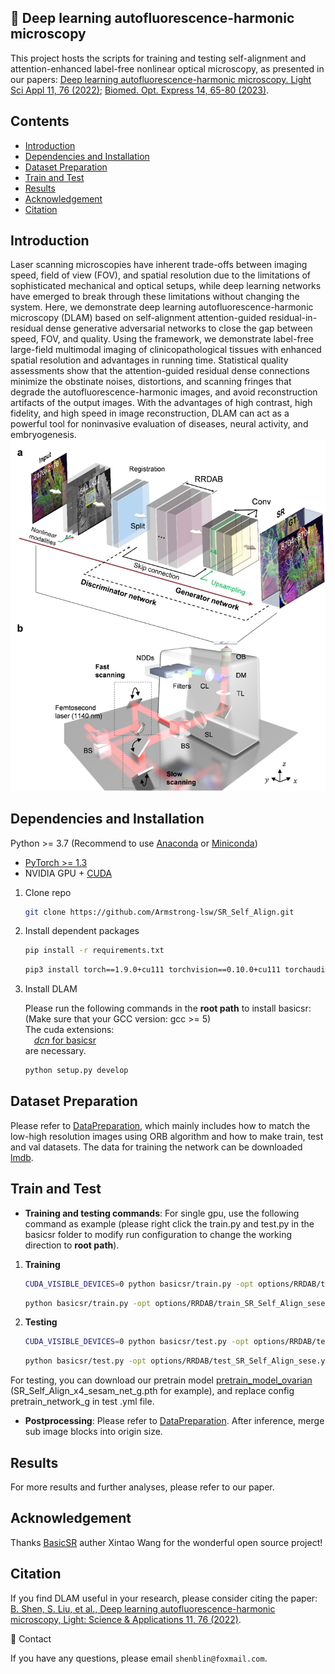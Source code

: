 ## 🚀 Deep learning autofluorescence-harmonic microscopy

This project hosts the scripts for training and testing self-alignment and attention-enhanced label-free nonlinear optical microscopy, as presented in our papers: 
[Deep learning autofluorescence-harmonic microscopy. Light Sci Appl 11, 76 (2022)](https://doi.org/10.1038/s41377-022-00768-x); [Biomed. Opt. Express 14, 65-80 (2023)](https://doi.org/10.1364/BOE.476737).

## Contents

- [Introduction](#Introduction)
- [Dependencies and Installation](#Dependencies-and-Installation)
- [Dataset Preparation](#Dataset-Preparation)
- [Train and Test](#Train-and-Test)
- [Results](#Results)
- [Acknowledgement](#Acknowledgement)
- [Citation](#Citation)
  
## Introduction

Laser scanning microscopies have inherent trade-offs between imaging speed, field of view (FOV), and spatial resolution due to the limitations of sophisticated mechanical and optical setups, while deep learning networks have emerged to break through these limitations without changing the system. Here, we demonstrate deep learning autofluorescence-harmonic microscopy (DLAM) based on self-alignment attention-guided residual-in-residual dense generative adversarial networks to close the gap between speed, FOV, and quality. Using the framework, we demonstrate label-free large-field multimodal imaging of clinicopathological tissues with enhanced spatial resolution and advantages in running time. Statistical quality assessments show that the attention-guided residual dense connections minimize the obstinate noises, distortions, and scanning fringes that degrade the autofluorescence-harmonic images, and avoid reconstruction artifacts of the output images. With the advantages of high contrast, high fidelity, and high speed in image reconstruction, DLAM can act as a powerful tool for noninvasive evaluation of diseases, neural activity, and embryogenesis.
![DLAM](image/DLAM1.png)

## Dependencies and Installation

Python >= 3.7 (Recommend to use [Anaconda](https://www.anaconda.com/download/#linux) or [Miniconda](https://docs.conda.io/en/latest/miniconda.html))
- [PyTorch >= 1.3](https://pytorch.org/)
- NVIDIA GPU + [CUDA](https://developer.nvidia.com/cuda-downloads)

1. Clone repo

    ```bash
    git clone https://github.com/Armstrong-lsw/SR_Self_Align.git
    ```

2. Install dependent packages

    ```bash
    pip install -r requirements.txt
    ```
    ```bash
    pip3 install torch==1.9.0+cu111 torchvision==0.10.0+cu111 torchaudio==0.9.0 -f https://download.pytorch.org/whl/torch_stable.html
    ```

3. Install DLAM

    Please run the following commands in the **root path** to install basicsr:<br>
    (Make sure that your GCC version: gcc >= 5) <br>
    The cuda extensions: <br>
    &emsp;[*dcn* for basicsr](basicsr/models/ops)<br>
    are necessary.

    ```bash
    python setup.py develop
    ```
   

## Dataset Preparation

Please refer to [DataPreparation](DataPreparation/DataPreparation.md), which mainly includes how to match the low-high resolution images using ORB algorithm and how to make train, test and val datasets.
The data for training the network can be downloaded [lmdb](https://figshare.com/articles/dataset/DLAM_train_data/20463939).

## Train and Test

- **Training and testing commands**: For single gpu, use the following command as example (please right click the train.py and test.py in the basicsr folder to modify run configuration to change the working direction to **root path**).<br>
1. **Training**
    ```bash
    CUDA_VISIBLE_DEVICES=0 python basicsr/train.py -opt options/RRDAB/train_SR_Self_Align_sesam.yml
    ```
    ```bash
    python basicsr/train.py -opt options/RRDAB/train_SR_Self_Align_sese.yml
    ```
2. **Testing**
    ```bash
    CUDA_VISIBLE_DEVICES=0 python basicsr/test.py -opt options/RRDAB/test_SR_Self_Align_sesam.yml
    ```
    ```bash
    python basicsr/test.py -opt options/RRDAB/test_SR_Self_Align_sese.yml
    ```

For testing, you can download our pretrain model [pretrain_model_ovarian](https://drive.google.com/drive/folders/1-3Q7NRxZ38JEol6Z0EcI5niKA-DTo7KK?usp=sharing) (SR_Self_Align_x4_sesam_net_g.pth for example), and replace config pretrain_network_g in test .yml file. 
- **Postprocessing**: Please refer to [DataPreparation](DataPreparation/DataPreparation.md). After inference, merge sub image blocks into origin size.

## Results

For more results and further analyses, please refer to our paper.


## Acknowledgement

Thanks [BasicSR](https://github.com/xinntao/BasicSR) auther Xintao Wang for the wonderful open source project!


## Citation

If you find DLAM useful in your research, please consider citing the paper:
[B. Shen, S. Liu, et al., Deep learning autofluorescence-harmonic microscopy, Light: Science & Applications 11, 76 (2022)](https://doi.org/10.1038/s41377-022-00768-x).

📧 Contact

If you have any questions, please email `shenblin@foxmail.com`.
